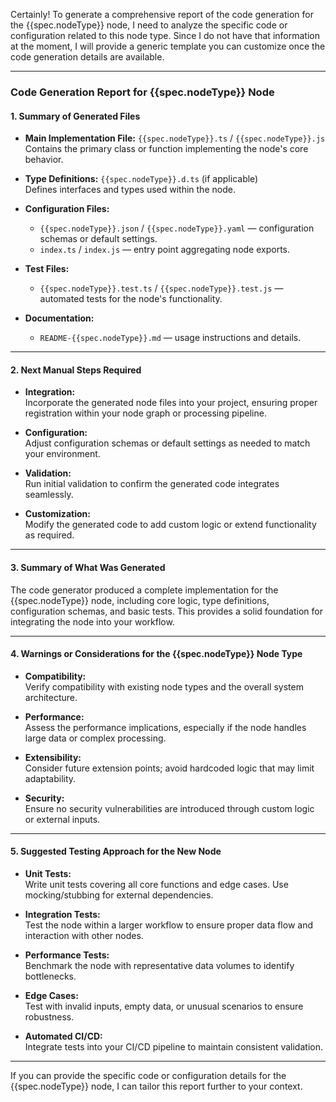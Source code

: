 Certainly! To generate a comprehensive report of the code generation for the {{spec.nodeType}} node, I need to analyze the specific code or configuration related to this node type. Since I do not have that information at the moment, I will provide a generic template you can customize once the code generation details are available.

---

### **Code Generation Report for {{spec.nodeType}} Node**

#### 1. Summary of Generated Files
- **Main Implementation File:** `{{spec.nodeType}}.ts` / `{{spec.nodeType}}.js`  
  Contains the primary class or function implementing the node's core behavior.
  
- **Type Definitions:** `{{spec.nodeType}}.d.ts` (if applicable)  
  Defines interfaces and types used within the node.

- **Configuration Files:**  
  - `{{spec.nodeType}}.json` / `{{spec.nodeType}}.yaml` — configuration schemas or default settings.
  - `index.ts` / `index.js` — entry point aggregating node exports.

- **Test Files:**  
  - `{{spec.nodeType}}.test.ts` / `{{spec.nodeType}}.test.js` — automated tests for the node's functionality.

- **Documentation:**  
  - `README-{{spec.nodeType}}.md` — usage instructions and details.

---

#### 2. Next Manual Steps Required
- **Integration:**  
  Incorporate the generated node files into your project, ensuring proper registration within your node graph or processing pipeline.

- **Configuration:**  
  Adjust configuration schemas or default settings as needed to match your environment.

- **Validation:**  
  Run initial validation to confirm the generated code integrates seamlessly.

- **Customization:**  
  Modify the generated code to add custom logic or extend functionality as required.

---

#### 3. Summary of What Was Generated
The code generator produced a complete implementation for the {{spec.nodeType}} node, including core logic, type definitions, configuration schemas, and basic tests. This provides a solid foundation for integrating the node into your workflow.

---

#### 4. Warnings or Considerations for the {{spec.nodeType}} Node Type
- **Compatibility:**  
  Verify compatibility with existing node types and the overall system architecture.

- **Performance:**  
  Assess the performance implications, especially if the node handles large data or complex processing.

- **Extensibility:**  
  Consider future extension points; avoid hardcoded logic that may limit adaptability.

- **Security:**  
  Ensure no security vulnerabilities are introduced through custom logic or external inputs.

---

#### 5. Suggested Testing Approach for the New Node
- **Unit Tests:**  
  Write unit tests covering all core functions and edge cases. Use mocking/stubbing for external dependencies.

- **Integration Tests:**  
  Test the node within a larger workflow to ensure proper data flow and interaction with other nodes.

- **Performance Tests:**  
  Benchmark the node with representative data volumes to identify bottlenecks.

- **Edge Cases:**  
  Test with invalid inputs, empty data, or unusual scenarios to ensure robustness.

- **Automated CI/CD:**  
  Integrate tests into your CI/CD pipeline to maintain consistent validation.

---

If you can provide the specific code or configuration details for the {{spec.nodeType}} node, I can tailor this report further to your context.